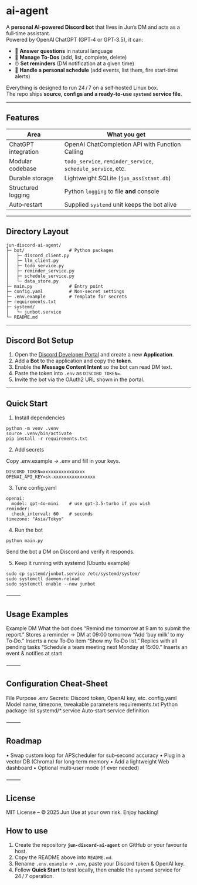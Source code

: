 # ai-agent
A **personal AI‑powered Discord bot** that lives in Jun’s DM and acts as a full‑time assistant.  
Powered by OpenAI ChatGPT (GPT‑4 or GPT‑3.5), it can:

- 💬 **Answer questions** in natural language  
- 📝 **Manage To‑Dos** (add, list, complete, delete)  
- ⏰ **Set reminders** (DM notification at a given time)  
- 📅 **Handle a personal schedule** (add events, list them, fire start‑time alerts)

Everything is designed to run 24 / 7 on a self‑hosted Linux box.  
The repo ships **source, configs and a ready‑to‑use `systemd` service file**.

---

## Features

| Area | What you get |
|------|--------------|
| ChatGPT integration | OpenAI ChatCompletion API with Function Calling |
| Modular codebase | `todo_service`, `reminder_service`, `schedule_service`, etc. |
| Durable storage | Lightweight SQLite (`jun_assistant.db`) |
| Structured logging | Python `logging` to file **and** console |
| Auto‑restart | Supplied `systemd` unit keeps the bot alive |

---

## Directory Layout

```text
jun-discord-ai-agent/
├─ bot/                 # Python packages
│   ├─ discord_client.py
│   ├─ llm_client.py
│   ├─ todo_service.py
│   ├─ reminder_service.py
│   ├─ schedule_service.py
│   └─ data_store.py
├─ main.py              # Entry point
├─ config.yaml          # Non‑secret settings
├─ .env.example         # Template for secrets
├─ requirements.txt
├─ systemd/
│   └─ junbot.service
└─ README.md

```
---

## Discord Bot Setup

1. Open the [Discord Developer Portal](https://discord.com/developers/applications) and create a new **Application**.
2. Add a **Bot** to the application and copy the **token**.
3. Enable the **Message Content Intent** so the bot can read DM text.
4. Paste the token into `.env` as `DISCORD_TOKEN=`.
5. Invite the bot via the OAuth2 URL shown in the portal.

---

## Quick Start

1. Install dependencies

```code
python -m venv .venv
source .venv/bin/activate
pip install -r requirements.txt
```

2. Add secrets

Copy .env.example → .env and fill in your keys.

```
DISCORD_TOKEN=xxxxxxxxxxxxxxxx
OPENAI_API_KEY=sk-xxxxxxxxxxxxxxxx
```
3. Tune config.yaml

```
openai:
  model: gpt-4o-mini    # use gpt-3.5-turbo if you wish
reminder:
  check_interval: 60    # seconds
timezone: "Asia/Tokyo"
```

4. Run the bot

```
python main.py
```

Send the bot a DM on Discord and verify it responds.

5. Keep it running with systemd (Ubuntu example)


```
sudo cp systemd/junbot.service /etc/systemd/system/
sudo systemctl daemon-reload
sudo systemctl enable --now junbot
```

⸻

## Usage Examples

Example DM	What the bot does
“Remind me tomorrow at 9 am to submit the report.”	Stores a reminder → DM at 09:00 tomorrow
“Add ‘buy milk’ to my To‑Do.”	Inserts a new To‑Do item
“Show my To‑Do list.”	Replies with all pending tasks
“Schedule a team meeting next Monday at 15:00.”	Inserts an event & notifies at start


⸻

## Configuration Cheat‑Sheet

File	Purpose
.env	Secrets: Discord token, OpenAI key, etc.
config.yaml	Model name, timezone, tweakable parameters
requirements.txt	Python package list
systemd/*.service	Auto‑start service definition


⸻

## Roadmap
•	Swap custom loop for APScheduler for sub‑second accuracy
•	Plug in a vector DB (Chroma) for long‑term memory
•	Add a lightweight Web dashboard
•	Optional multi‑user mode (if ever needed)

⸻

## License

MIT License – © 2025 Jun
Use at your own risk. Enjoy hacking!

## How to use

1. Create the repository **`jun-discord-ai-agent`** on GitHub or your favourite host.  
2. Copy the README above into `README.md`.  
3. Rename `.env.example` → `.env`, paste your Discord token & OpenAI key.  
4. Follow **Quick Start** to test locally, then enable the `systemd` service for 24 / 7 operation.
